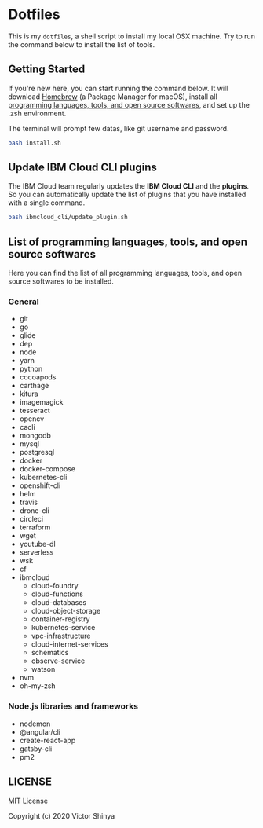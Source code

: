 # Dotfiles

This is my `dotfiles`, a shell script to install my local OSX machine. Try to run the command below to install the list of tools.

## Getting Started

If you're new here, you can start running the command below. It will download [Homebrew](https://brew.sh) (a Package Manager for macOS), install all [programming languages, tools, and open source softwares](#List-of-programming-languages-tools-and-open-source-softwares), and set up the .zsh environment.

The terminal will prompt few datas, like git username and password.

```sh
bash install.sh
```

## Update IBM Cloud CLI plugins

The IBM Cloud team regularly updates the **IBM Cloud CLI** and the **plugins**. So you can automatically update the list of plugins that you have installed with a single command.

```sh
bash ibmcloud_cli/update_plugin.sh
```

## List of programming languages, tools, and open source softwares

Here you can find the list of all programming languages, tools, and open source softwares to be installed.

### General

- git
- go
- glide
- dep
- node
- yarn
- python
- cocoapods
- carthage
- kitura
- imagemagick
- tesseract
- opencv
- cacli
- mongodb
- mysql
- postgresql
- docker
- docker-compose
- kubernetes-cli
- openshift-cli
- helm
- travis
- drone-cli
- circleci
- terraform
- wget
- youtube-dl
- serverless
- wsk
- cf
- ibmcloud
  - cloud-foundry
  - cloud-functions
  - cloud-databases
  - cloud-object-storage
  - container-registry
  - kubernetes-service
  - vpc-infrastructure
  - cloud-internet-services
  - schematics
  - observe-service
  - watson
- nvm
- oh-my-zsh

### Node.js libraries and frameworks

- nodemon
- @angular/cli
- create-react-app
- gatsby-cli
- pm2

## LICENSE

MIT License

Copyright (c) 2020 Victor Shinya
